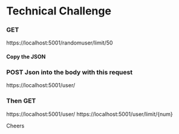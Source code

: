 # Technical Challenge

### GET
https://localhost:5001/randomuser/limit/50

#### Copy the JSON

### POST Json into the body with this request
https://localhost:5001/user/


### Then GET
https://localhost:5001/user/
https://localhost:5001/user/limit/{num}

Cheers
